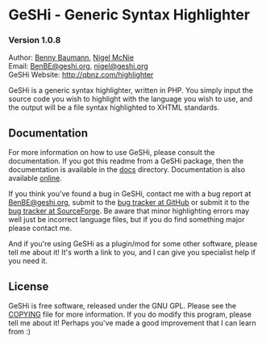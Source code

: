 GeSHi - Generic Syntax Highlighter
==================================
### Version 1.0.8

Author:          [Benny Baumann](http://blog.benny-baumann.de/), [Nigel McNie](http://nigel.mcnie.name/)  
Email:           <BenBE@geshi.org>, <nigel@geshi.org>  
GeSHi Website:   <http://qbnz.com/highlighter>

GeSHi is a generic syntax highlighter, written in PHP. You simply
input the source code you wish to highlight with the language you
wish to use, and the output will be a file syntax highlighted to
XHTML standards.

Documentation
-------------
For more information on how to use GeSHi, please consult the
documentation. If you got this readme from a GeSHi package, then
the documentation is available in the [docs](https://github.com/GeSHi/geshi-1.0/tree/master/src/docs) 
directory. Documentation is also available [online](http://qbnz.com/highlighter/documentation.php).

If you think you've found a bug in GeSHi, contact me with a bug
report at <BenBE@geshi.org>, submit to the [bug tracker at GitHub](https://github.com/GeSHi/geshi-1.0/issues) 
or submit it to the [bug tracker at SourceForge](http://sourceforge.net/p/geshi/bugs/). 
Be aware that minor highlighting errors may well just be incorrect
language files, but if you do find something major please contact me.

And if you're using GeSHi as a plugin/mod for some other software,
please tell me about it! It's worth a link to you, and I can give
you specialist help if you need it.

License
-------
GeSHi is free software, released under the GNU GPL. Please see the
[COPYING](https://github.com/GeSHi/geshi-1.0/blob/master/src/docs/COPYING) 
file for more information. If you do modify this program, please tell 
me about it! Perhaps you've made a good improvement that I can learn 
from :)